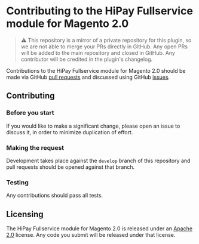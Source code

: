 # Contributing to the HiPay Fullservice module for Magento 2.0

> :warning: This repository is a mirror of a private repository for this plugin, so we are not able to merge your PRs directly in GitHub. Any open PRs will be added to the main repository and closed in GitHub. Any contributor will be credited in the plugin's changelog.

Contributions to the HiPay Fullservice module for Magento 2.0 should be made via GitHub [pull requests][pull-requests] and discussed using GitHub [issues][issues].

## Contributing

### Before you start

If you would like to make a significant change, please open an issue to discuss it, in order to minimize duplication of effort.

### Making the request

Development takes place against the `develop` branch of this repository and pull requests should be opened against that branch.

### Testing

Any contributions should pass all tests.

## Licensing

The HiPay Fullservice module for Magento 2.0 is released under an [Apache 2.0][project-license] license. Any code you submit will be released under that license.

[project-license]: LICENSE.md

[pull-requests]: https://github.com/hipay/hipay-fullservice-sdk-magento2/pulls
[issues]: https://github.com/hipay/hipay-fullservice-sdk-magento2/issues
